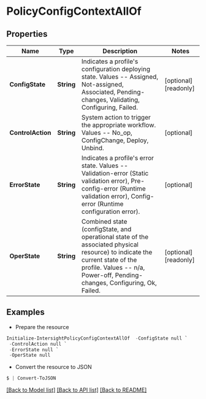 # PolicyConfigContextAllOf
## Properties

Name | Type | Description | Notes
------------ | ------------- | ------------- | -------------
**ConfigState** | **String** | Indicates a profile&#39;s configuration deploying state. Values -- Assigned, Not-assigned, Associated, Pending-changes, Validating, Configuring, Failed. | [optional] [readonly] 
**ControlAction** | **String** | System action to trigger the appropriate workflow. Values -- No_op, ConfigChange, Deploy, Unbind. | [optional] 
**ErrorState** | **String** | Indicates a profile&#39;s error state. Values -- Validation-error (Static validation error), Pre-config-error (Runtime validation error), Config-error (Runtime configuration error). | [optional] 
**OperState** | **String** | Combined state (configState, and operational state of the associated physical resource) to indicate the current state of the profile. Values -- n/a, Power-off, Pending-changes, Configuring, Ok, Failed. | [optional] [readonly] 

## Examples

- Prepare the resource
```powershell
Initialize-IntersightPolicyConfigContextAllOf  -ConfigState null `
 -ControlAction null `
 -ErrorState null `
 -OperState null
```

- Convert the resource to JSON
```powershell
$ | Convert-ToJSON
```

[[Back to Model list]](../README.md#documentation-for-models) [[Back to API list]](../README.md#documentation-for-api-endpoints) [[Back to README]](../README.md)

